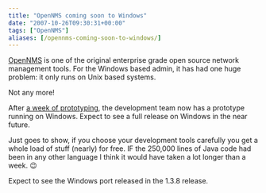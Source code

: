 ```yaml
---
title: "OpenNMS coming soon to Windows"
date: "2007-10-26T09:30:31+00:00"
tags: ["OpenNMS"]
aliases: [/opennms-coming-soon-to-windows/]
---
```


[OpenNMS](https://www.opennms.org/) is one of the original enterprise grade open source network management tools. For the Windows based admin, it has had one huge problem: it only runs on Unix based systems.

Not any more!

After [a week of prototyping](http://www.racoonfink.com/archives/000737.html), the development team now has a prototype running on Windows. Expect to see a full release on Windows in the near future.

Just goes to show, if you choose your development tools carefully you get a whole load of stuff (nearly) for free. IF the 250,000 lines of Java code had been in any other language I think it would have taken a lot longer than a week. :wink:

Expect to see the Windows port released in the 1.3.8 release.

